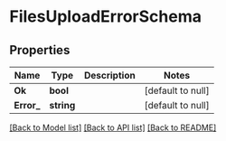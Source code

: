 # FilesUploadErrorSchema

## Properties
Name | Type | Description | Notes
------------ | ------------- | ------------- | -------------
**Ok** | **bool** |  | [default to null]
**Error_** | **string** |  | [default to null]

[[Back to Model list]](../README.md#documentation-for-models) [[Back to API list]](../README.md#documentation-for-api-endpoints) [[Back to README]](../README.md)


